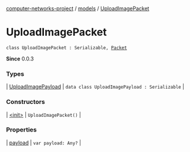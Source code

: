 [computer-networks-project](../../index.md) / [models](../index.md) / [UploadImagePacket](./index.md)

# UploadImagePacket

`class UploadImagePacket : Serializable, `[`Packet`](../../interfaces/-packet/index.md)

**Since**
0.0.3

### Types

| [UploadImagePayload](-upload-image-payload/index.md) | `data class UploadImagePayload : Serializable` |

### Constructors

| [&lt;init&gt;](-init-.md) | `UploadImagePacket()` |

### Properties

| [payload](payload.md) | `var payload: Any?` |

